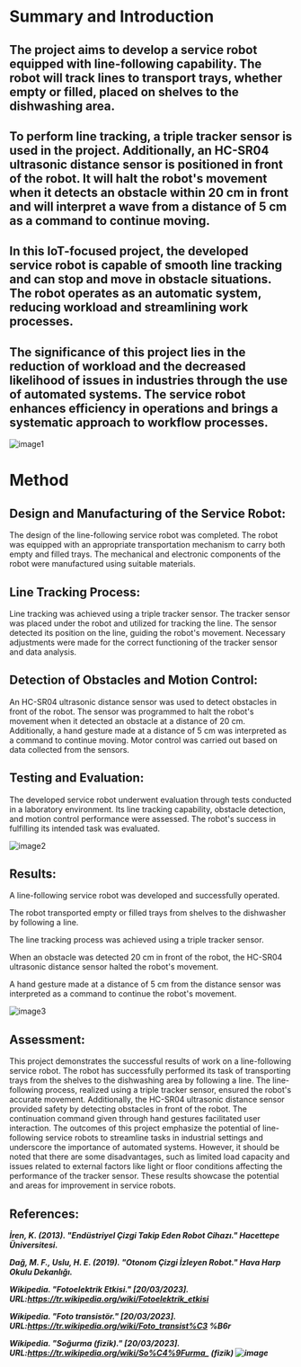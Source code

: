 <h1>Summary and Introduction</h1>

The project aims to develop a service robot equipped with line-following capability. 
The robot will track lines to transport trays, whether empty or filled, placed on shelves to the dishwashing area.
-------------------------------------------------------------------------------------------------------------

To perform line tracking, a triple tracker sensor is used in the project. 
Additionally, an HC-SR04 ultrasonic distance sensor is positioned in front of the robot. 
It will halt the robot's movement when it detects an obstacle within 20 cm in front and will interpret a wave from a distance of 5 cm as a command to continue moving.
-------------------------------------------------------------------------------------------------------------

In this IoT-focused project, the developed service robot is capable of smooth line tracking and can stop and move in obstacle situations. 
The robot operates as an automatic system, reducing workload and streamlining work processes.
-------------------------------------------------------------------------------------------------------------

The significance of this project lies in the reduction of workload and the decreased likelihood of issues in industries through the use of automated systems. 
The service robot enhances efficiency in operations and brings a systematic approach to workflow processes.
-------------------------------------------------------------------------------------------------------------

![image1](https://github.com/ozkanyav/Service-Robot/blob/main/Images/Image1.jpg)

<h1>Method</h1>

Design and Manufacturing of the Service Robot:
-------------------------------------------------------------------------------------------------------------
The design of the line-following service robot was completed. 
The robot was equipped with an appropriate transportation mechanism to carry both empty and filled trays. 
The mechanical and electronic components of the robot were manufactured using suitable materials.

Line Tracking Process:
-------------------------------------------------------------------------------------------------------------
Line tracking was achieved using a triple tracker sensor. 
The tracker sensor was placed under the robot and utilized for tracking the line. 
The sensor detected its position on the line, guiding the robot's movement. 
Necessary adjustments were made for the correct functioning of the tracker sensor and data analysis.

Detection of Obstacles and Motion Control:
-------------------------------------------------------------------------------------------------------------
An HC-SR04 ultrasonic distance sensor was used to detect obstacles in front of the robot. 
The sensor was programmed to halt the robot's movement when it detected an obstacle at a distance of 20 cm. 
Additionally, a hand gesture made at a distance of 5 cm was interpreted as a command to continue moving. 
Motor control was carried out based on data collected from the sensors.

Testing and Evaluation:
-------------------------------------------------------------------------------------------------------------
The developed service robot underwent evaluation through tests conducted in a laboratory environment. 
Its line tracking capability, obstacle detection, and motion control performance were assessed. 
The robot's success in fulfilling its intended task was evaluated.

![image2](https://github.com/ozkanyav/Service-Robot/blob/main/Images/Image2.jpg)

Results:
-------------------------------------------------------------------------------------------------------------
A line-following service robot was developed and successfully operated.

The robot transported empty or filled trays from shelves to the dishwasher by following a line.

The line tracking process was achieved using a triple tracker sensor.

When an obstacle was detected 20 cm in front of the robot, the HC-SR04 ultrasonic distance sensor halted the robot's movement.

A hand gesture made at a distance of 5 cm from the distance sensor was interpreted as a command to continue the robot's movement.

![image3](https://github.com/ozkanyav/Service-Robot/blob/main/Images/Image3.png)

Assessment:
-------------------------------------------------------------------------------------------------------------
This project demonstrates the successful results of work on a line-following service robot. 
The robot has successfully performed its task of transporting trays from the shelves to the dishwashing area by following a line. 
The line-following process, realized using a triple tracker sensor, ensured the robot's accurate movement. 
Additionally, the HC-SR04 ultrasonic distance sensor provided safety by detecting obstacles in front of the robot. 
The continuation command given through hand gestures facilitated user interaction. 
The outcomes of this project emphasize the potential of line-following service robots to streamline tasks in industrial settings and underscore the importance of automated systems. 
However, it should be noted that there are some disadvantages, such as limited load capacity and issues related to external factors like light or floor conditions affecting the performance of the tracker sensor. 
These results showcase the potential and areas for improvement in service robots.




References:
-------------------------------------------------------------------------------------------------------------
***İren, K. (2013). "Endüstriyel Çizgi Takip Eden Robot Cihazı." Hacettepe Üniversitesi.***

***Dağ, M. F., Uslu, H. E. (2019). "Otonom Çizgi İzleyen Robot." Hava Harp Okulu Dekanlığı.***

***Wikipedia. "Fotoelektrik Etkisi." [20/03/2023].
URL:https://tr.wikipedia.org/wiki/Fotoelektrik_etkisi***

***Wikipedia. "Foto transistör." [20/03/2023]. URL:https://tr.wikipedia.org/wiki/Foto_transist%C3
%B6r***

***Wikipedia. "Soğurma (fizik)." [20/03/2023]. URL:https://tr.wikipedia.org/wiki/So%C4%9Furma_ (fizik)
![image](https://github.com/ozkanyav/Service-Robot/assets/130536792/791a2d5c-ba45-40df-b16d-4de93f0581d3)***


